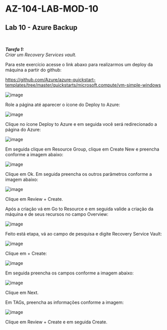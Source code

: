 # AZ-104-LAB-MOD-10

 <h2>Lab 10 - Azure Backup</h2> <br>

 ***Tarefa 1:***  
    *Criar um Recovery Services vault.*

Para este exercício acesse o link abaxo para realizarmos um deploy da máquina a partir do github: 

https://github.com/Azure/azure-quickstart-templates/tree/master/quickstarts/microsoft.compute/vm-simple-windows

![image](https://user-images.githubusercontent.com/107069287/199302555-842e90e3-eb4c-45bc-bef1-c12d51e730a3.png)

Role a página até aparecer o ícone do Deploy to Azure: 

![image](https://user-images.githubusercontent.com/107069287/199302780-deee6bf0-ada4-4afe-9e37-52af836ecb3c.png)

Clique no ícone Deploy to Azure e em seguida você será redirecionado a página do Azure: 

![image](https://user-images.githubusercontent.com/107069287/199302990-ce1dceef-b488-4466-87d2-47bf35da3537.png)

Em seguida clique em Resource Group, clique em Create New e preencha conforme a imagem abaixo: 

![image](https://user-images.githubusercontent.com/107069287/199303769-5b11cec3-cb34-4c92-9785-be18ad5c612d.png)

Clique em Ok. Em seguida preencha os outros parâmetros conforme a imagem abaixo: 

![image](https://user-images.githubusercontent.com/107069287/199304691-9f93d03c-f39d-46b1-9b4e-2dc32088c767.png)

Clique em Review + Create. 

Após a criação vá em Go to Resource e em seguida valide a criação da máquina e de seus recursos no campo Overview: 

![image](https://user-images.githubusercontent.com/107069287/199309064-251b5639-8b95-4070-b94e-4d0db17a5049.png)

Feito está etapa, vá ao campo de pesquisa e digite Recovery Service Vault: 

![image](https://user-images.githubusercontent.com/107069287/199309192-0c598191-72bc-4518-9a6b-1a6aa132c3b8.png)

Clique em + Create: 

![image](https://user-images.githubusercontent.com/107069287/199309996-5d2fc195-79a5-4909-8106-ce4f96f0e58b.png)

Em seguida preencha os campos conforme a imagem abaixo: 

![image](https://user-images.githubusercontent.com/107069287/199310350-d91d1941-a884-46d7-8f47-63865cc0814a.png)

Clique em Next. 

Em TAGs, preencha as informações conforme a imagem: 

![image](https://user-images.githubusercontent.com/107069287/199310426-624f6b97-ef34-4e85-b451-c4d593bf3329.png)

Clique em Review + Create e em seguida Create. 





